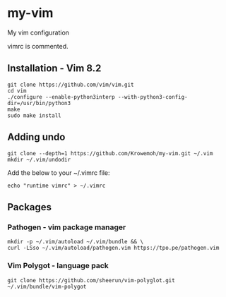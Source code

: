 # my-vim

My vim configuration

vimrc is commented.

## Installation - Vim 8.2

    git clone https://github.com/vim/vim.git
    cd vim
    ./configure --enable-python3interp --with-python3-config-dir=/usr/bin/python3
    make
    sudo make install


## Adding undo

    git clone --depth=1 https://github.com/Krowemoh/my-vim.git ~/.vim
    mkdir ~/.vim/undodir

Add the below to your ~/.vimrc file:
    
    echo "runtime vimrc" > ~/.vimrc

## Packages

### Pathogen - vim package manager

    mkdir -p ~/.vim/autoload ~/.vim/bundle && \
    curl -LSso ~/.vim/autoload/pathogen.vim https://tpo.pe/pathogen.vim

### Vim Polygot - language pack

    git clone https://github.com/sheerun/vim-polyglot.git ~/.vim/bundle/vim-polygot

